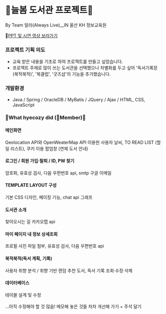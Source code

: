 # 🌱늘봄 도서관 프로젝트🌱
By Team 얼라(Always Live)__IN 울산 KH 정보교육원

💚[PPT 및 시연 영상 보러가기](https://drive.google.com/drive/folders/1HTX4t1m34wUFdTWSjqBC2S3_Pblvg5oM?usp=sharing)

### 프로젝트 기획 의도
- 교육 받은 내용을 기초로 하여 프로젝트를 만들고 싶었습니다.
- 프로젝트 주제로 많이 쓰는 도서관을 선택했으나 차별화를 두고 싶어 '독서기록장(북적북적)', '북클럽', '굿즈샵'의 기능을 추가했습니다.

### 개발환경
- Java / Spring / OracleDB / MyBatis / JQuery / Ajax / HTML, CSS, JavaScript


### 🤔What hyecozy did (📁Member)🤔
<h4>메인화면</h4>
Geolocation API와 OpenWeaterMap API 이용한 사용자 날씨, TO READ LIST (할 일 리스트), 쿠키 이용 팝업창 (연체 도서 안내)
<h4>로그인 / 회원 가입·탈퇴 / ID, PW 찾기</h4>
암호화, 유효성 검사, 다음 우편번호 api, smtp 구글 이메일
<h4>TEMPLATE LAYOUT 구성</h4>
기본 CSS 디자인, 페이징 기능, chat api 그래프
<h4>도서관 소개</h4>
찾아오시는 길 카카오맵 api
<h4>마이 페이지 내 정보 상세조회</h4>
프로필 사진 파일 첨부, 유효성 검사, 다음 우편번호 api
<h4>북적북적(독서 계획, 기록)</h4>
사용자 취향 분석 / 취향 기반 랜덤 추천 도서, 독서 기록 조회·수정·삭제
<h4>데이터베이스</h4>
테이블 설계 및 수정
<br>
<br>
...아직 수정해야 할 것 많음! 메모해 놓은 것들 차차 개선해 가기 + 주석 달기
